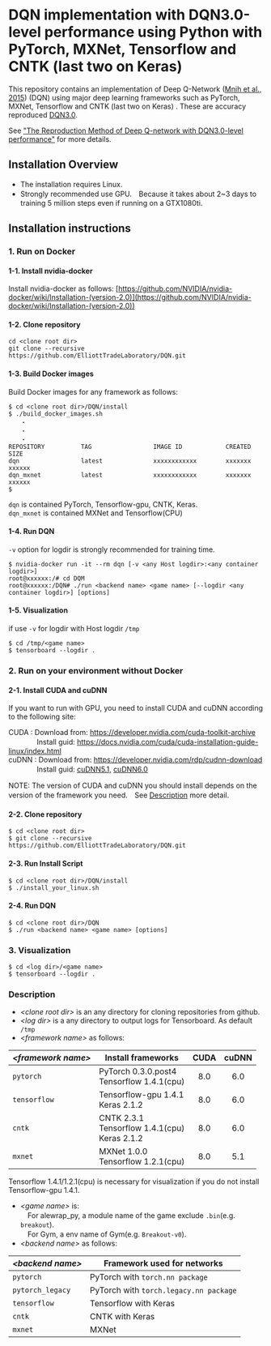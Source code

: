 # DQN implementation with DQN3.0-level performance using Python with PyTorch, MXNet, Tensorflow and CNTK (last two on Keras)

This repository contains an implementation of Deep Q-Network ([Mnih et al., 2015](https://www.nature.com/articles/nature14236)) (DQN) using major deep learning frameworks such as PyTorch, MXNet, Tensorflow and CNTK (last two on Keras) .
These are accuracy reproduced [DQN3.0](https://github.com/deepmind/dqn).

See ["The Reproduction Method of Deep Q-network with DQN3.0-level performance"](https://elliotttradelaboratory.github.io/DQN/) for more details.

## Installation Overview

* The installation requires Linux.<br>
* Strongly recommended use GPU.　Because it takes about 2~3 days to training 5 million steps even if running on a GTX1080ti.

## Installation instructions

### 1. Run on Docker

#### 1-1. Install nvidia-docker

Install nvidia-docker as follows:
[https://github.com/NVIDIA/nvidia-docker/wiki/Installation-(version-2.0)](https://github.com/NVIDIA/nvidia-docker/wiki/Installation-(version-2.0))

#### 1-2. Clone repository

```
cd <clone root dir>
git clone --recursive https://github.com/ElliottTradeLaboratory/DQN.git
```

#### 1-3. Build Docker images

Build Docker images for any framework as follows:
```
$ cd <clone root dir>/DQN/install
$ ./build_docker_images.sh
　　・
　　・
　　・
REPOSITORY          TAG                 IMAGE ID            CREATED             SIZE
dqn                 latest              xxxxxxxxxxxx        xxxxxxx             xxxxxx
dqn_mxnet           latest              xxxxxxxxxxxx        xxxxxxx             xxxxxx
$
```
`dqn` is contained PyTorch, Tensorflow-gpu, CNTK, Keras.<br>
`dqn_mxnet` is contained MXNet and Tensorflow(CPU)

#### 1-4. Run DQN
`-v` option for logdir is strongly recommended for training time.

```
$ nvidia-docker run -it --rm dqn [-v <any Host logdir>:<any container logdir>]
root@xxxxxx:/# cd DQM
root@xxxxxx:/DQN# ./run <backend name> <game name> [--logdir <any container logdir>] [options]
```

#### 1-5. Visualization

if use `-v` for logdir with Host logdir `/tmp`
```
$ cd /tmp/<game name>
$ tensorboard --logdir .
```

### 2. Run on your environment without Docker

#### 2-1. Install CUDA and cuDNN

If you want to run with GPU, you need to install CUDA and cuDNN according to the following site:

CUDA  : Download from: https://developer.nvidia.com/cuda-toolkit-archive<br>
　　　　Install guid: https://docs.nvidia.com/cuda/cuda-installation-guide-linux/index.html<br>
cuDNN : Download from: https://developer.nvidia.com/rdp/cudnn-download<br>
　　　　Install guid: [cuDNN5.1](http://developer2.download.nvidia.com/compute/machine-learning/cudnn/secure/v5.1/prod/doc/cudnn_install.txt?4Y7u0FqHrotFcmVuCKOpM2anE-n8iMSBbn9WCrSMFTUFQzXCSGfEIkdPvFi0yoyTYBTKJzIiKiVwvgSYDqnfDzpew8WT1PdIAnXOeStXoMX2meBxzvBWZmNaVc3dt5u8Cv96mWCoTVp87ppWFM22UG1vqwAgwu4pR-W7m7fuHGOfIMYr), [cuDNN6.0](http://developer2.download.nvidia.com/compute/machine-learning/cudnn/secure/v6/prod/Doc/cudnn_install-2.txt?5e1fCcgO0eYlHY7zwZH-LBiJJBZRX4pF_wv1Gf3hq1lpsF6Q0pvkc0BkdZKVwfxaT-m8iAjLn0ZV6NRh_-jGp8GCMDnmUmCHtxQ82UQnwQVlrzZebTFGRm5q90Ic8S7UC2SMG0Z-NXlwLQfqOpr7l6YErWhJB1Ai2dc4ggsXjPFAtEx_)

NOTE: The version of CUDA and cuDNN you should install depends on the version of the framework you need.　See [Description](#description) more detail.

#### 2-2. Clone repository

```
$ cd <clone root dir>
$ git clone --recursive https://github.com/ElliottTradeLaboratory/DQN.git
```

#### 2-3. Run Install Script

```
$ cd <clone root dir>/DQN/install
$ ./install_your_linux.sh
```

#### 2-4. Run DQN

```
$ cd <clone root dir>/DQN
$ ./run <backend name> <game name> [options]
```

### 3. Visualization

```
$ cd <log dir>/<game name>
$ tensorboard --logdir .
```

### Description
* _\<clone root dir\>_ is an any directory for cloning repositories from github.<br>
* _\<log dir\>_ is a any directory to output logs for Tensorboard. As default `/tmp`<br>
* _\<framework name\>_ as follows:

_\<framework name\>_ | Install frameworks| CUDA | cuDNN
---------------|-----|:-----:|:-----:
`pytorch` | PyTorch 0.3.0.post4<br> Tensorflow 1.4.1(cpu) | 8.0 | 6.0 
`tensorflow` | Tensorflow-gpu 1.4.1<br>Keras 2.1.2 | 8.0 | 6.0
`cntk` | CNTK 2.3.1<br> Tensorflow 1.4.1(cpu)<br>Keras 2.1.2 | 8.0 | 6.0
`mxnet` | MXNet 1.0.0<br> Tensorflow 1.2.1(cpu) | 8.0 | 5.1

Tensorflow 1.4.1/1.2.1(cpu) is necessary for visualization if you do not install Tensorflow-gpu 1.4.1.

* _\<game name\>_ is:<br>
　For alewrap_py,  a module name of the game exclude `.bin`(e.g. `breakout`).<br>
　For Gym, a env name of Gym(e.g. `Breakout-v0`).<br>
* _\<backend name\>_ as follows:

_\<backend name\>_ | Framework used for networks
---------------|----------
`pytorch` | PyTorch with `torch.nn package`
`pytorch_legacy` | PyTorch with `torch.legacy.nn package`
`tensorflow` | Tensorflow with Keras
`cntk` | CNTK with Keras
`mxnet` | MXNet
